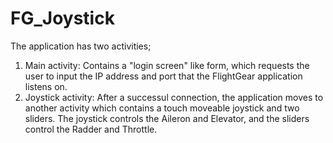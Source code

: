 # FG_Joystick

The application has two activities;

1) Main activity: Contains a "login screen" like form, which requests the user to input the IP address and port that the FlightGear application listens on.
2) Joystick activity: After a successul connection, the application moves to another activity which contains a touch moveable joystick and two sliders. The joystick controls the Aileron and Elevator, and the sliders control the Radder and Throttle.
